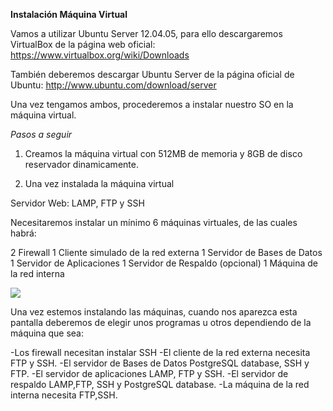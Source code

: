 **Instalación Máquina Virtual**

Vamos a utilizar Ubuntu Server 12.04.05, para ello descargaremos VirtualBox de la página web oficial: https://www.virtualbox.org/wiki/Downloads

También deberemos descargar Ubuntu Server de la página oficial de Ubuntu: http://www.ubuntu.com/download/server

Una vez tengamos ambos, procederemos a instalar nuestro SO en la máquina virtual.

*Pasos a seguir*
 

1) Creamos la máquina virtual con 512MB de memoria y 8GB de disco reservador dinamicamente.

2) Una vez instalada la máquina virtual

Servidor Web: LAMP, FTP y SSH


Necesitaremos instalar un mínimo 6 máquinas virtuales, de las cuales habrá:

2 Firewall
1 Cliente simulado de la red externa
1 Servidor de Bases de Datos
1 Servidor de Aplicaciones
1 Servidor de Respaldo (opcional)
1 Máquina de la red interna


![](http://i.imgur.com/Gj6QjM3.png)


Una vez estemos instalando las máquinas, cuando nos aparezca esta pantalla deberemos de elegir unos programas u otros dependiendo de la máquina que sea:

-Los firewall necesitan instalar SSH
-El cliente de la red externa necesita FTP y SSH.
-El servidor de Bases de Datos PostgreSQL database, SSH y FTP.
-El servidor de aplicaciones LAMP, FTP y SSH.
-El servidor de respaldo LAMP,FTP, SSH y PostgreSQL database.
-La máquina de la red interna necesita FTP,SSH.



